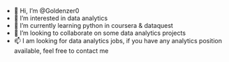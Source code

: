 - 👋 Hi, I’m @Goldenzer0
- 👀 I’m interested in data analytics
- 🌱 I’m currently learning python in coursera & dataquest
- 💞️ I’m looking to collaborate on some data analytics projects 
- 📫 I am looking for data analytics jobs, if you have any analytics position available, feel free to contact me
<!---
Goldenzer0/Goldenzer0 is a ✨ special ✨ repository because its `README.md` (this file) appears on your GitHub profile.
You can click the Preview link to take a look at your changes.
--->

